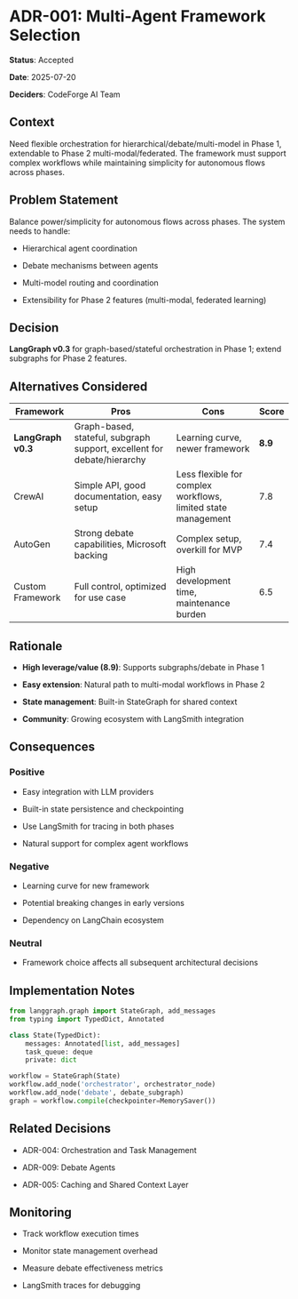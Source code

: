 # ADR-001: Multi-Agent Framework Selection

**Status**: Accepted  

**Date**: 2025-07-20  

**Deciders**: CodeForge AI Team  

## Context

Need flexible orchestration for hierarchical/debate/multi-model in Phase 1, extendable to Phase 2 multi-modal/federated. The framework must support complex workflows while maintaining simplicity for autonomous flows across phases.

## Problem Statement

Balance power/simplicity for autonomous flows across phases. The system needs to handle:

- Hierarchical agent coordination

- Debate mechanisms between agents

- Multi-model routing and coordination

- Extensibility for Phase 2 features (multi-modal, federated learning)

## Decision

**LangGraph v0.3** for graph-based/stateful orchestration in Phase 1; extend subgraphs for Phase 2 features.

## Alternatives Considered

| Framework | Pros | Cons | Score |
|-----------|------|------|-------|
| **LangGraph v0.3** | Graph-based, stateful, subgraph support, excellent for debate/hierarchy | Learning curve, newer framework | **8.9** |
| CrewAI | Simple API, good documentation, easy setup | Less flexible for complex workflows, limited state management | 7.8 |
| AutoGen | Strong debate capabilities, Microsoft backing | Complex setup, overkill for MVP | 7.4 |
| Custom Framework | Full control, optimized for use case | High development time, maintenance burden | 6.5 |

## Rationale

- **High leverage/value (8.9)**: Supports subgraphs/debate in Phase 1

- **Easy extension**: Natural path to multi-modal workflows in Phase 2

- **State management**: Built-in StateGraph for shared context

- **Community**: Growing ecosystem with LangSmith integration

## Consequences

### Positive

- Easy integration with LLM providers

- Built-in state persistence and checkpointing

- Use LangSmith for tracing in both phases

- Natural support for complex agent workflows

### Negative

- Learning curve for new framework

- Potential breaking changes in early versions

- Dependency on LangChain ecosystem

### Neutral

- Framework choice affects all subsequent architectural decisions

## Implementation Notes

```python
from langgraph.graph import StateGraph, add_messages
from typing import TypedDict, Annotated

class State(TypedDict):
    messages: Annotated[list, add_messages]
    task_queue: deque
    private: dict

workflow = StateGraph(State)
workflow.add_node('orchestrator', orchestrator_node)
workflow.add_node('debate', debate_subgraph)
graph = workflow.compile(checkpointer=MemorySaver())
```

## Related Decisions

- ADR-004: Orchestration and Task Management

- ADR-009: Debate Agents

- ADR-005: Caching and Shared Context Layer

## Monitoring

- Track workflow execution times

- Monitor state management overhead

- Measure debate effectiveness metrics

- LangSmith traces for debugging
